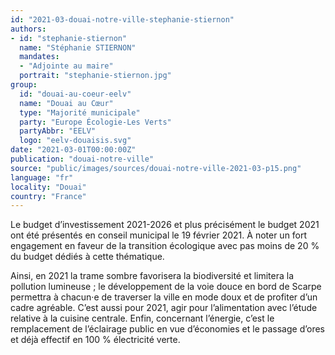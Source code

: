 ```yaml
---
id: "2021-03-douai-notre-ville-stephanie-stiernon"
authors:
- id: "stephanie-stiernon"
  name: "Stéphanie STIERNON"
  mandates: 
  - "Adjointe au maire"
  portrait: "stephanie-stiernon.jpg"
group:
  id: "douai-au-coeur-eelv"
  name: "Douai au Cœur"
  type: "Majorité municipale"
  party: "Europe Écologie-Les Verts"
  partyAbbr: "EELV"
  logo: "eelv-douaisis.svg"
date: "2021-03-01T00:00:00Z"
publication: "douai-notre-ville"
source: "public/images/sources/douai-notre-ville-2021-03-p15.png"
language: "fr"
locality: "Douai"
country: "France"
---
```


Le budget d’investissement 2021-2026 et plus précisément le budget 2021 ont été présentés en conseil municipal le 19 février 2021. À noter un fort engagement en faveur de la transition écologique avec pas moins de 20 % du budget dédiés à cette thématique.

Ainsi, en 2021 la trame sombre favorisera la biodiversité et limitera la pollution lumineuse ; le développement de la voie douce en bord de Scarpe permettra à chacun·e de traverser la ville en mode doux et de profiter d’un cadre agréable. C’est aussi pour 2021, agir pour l’alimentation avec l’étude relative à la cuisine centrale. Enfin, concernant l’énergie, c’est le remplacement de l’éclairage public en vue d’économies et le passage d’ores et déjà effectif en 100 % électricité verte.
